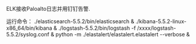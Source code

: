 ELK接收Paloalto日志并用钉钉告警.

运行命令：
./elasticsearch-5.5.2/bin/elasticsearch &
./kibana-5.5.2-linux-x86_64/bin/kibana &
./logstash-5.5.2/bin/logstash -f /xxxx/logstash-5.5.2/syslog.conf &
python -m ./elastalert/elastalert.elastalert --verbose &